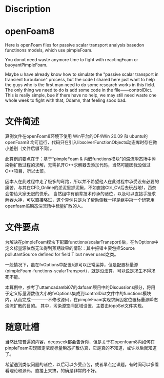 # Discription
# openFoam8
Here is openFoam files for passive scalar transport analysis basedon functinons models, which use pimpleFoam.

You donot need waste anymore time to fight with reactingFoam or buoyantPimpleFoam.

Maybe u have already know how to simulate the "passive scalar transport in transient turbulance" process, but the code I shared here just want to help the guys who is the first man need to do some research works in this field.
The only thing we need to do is add some code in the file——controlDict. This is really simple, bue if there have no help, we may still need waste one whole week to fight with that, Odamn, that feeling sooo bad.

# 文件简述
算例文件在openFoam8环境下使用
Win平台的OF4Win 20.09 和 ubuntu的openFoam8 均可运行，代码只在引入libsolverFunctionObjects动态库时存在微小差别（文件后缀不同）。

此算例的要点在于：基于“pimpleFoam & 内嵌functions模块"的湍流瞬态场中污染物扩散过程的求解，无需扒开C++求解器去添加代码，当然可能因我没做过C++项目，所以太菜。

因本人在此过程中走了极多的弯路，所以并不希望他人在此过程中承受没有必要的痛苦，与其在CFD_Online的淤泥里抓泥鳅，不如直接Ctrl_CV后去玩战地1，西奈会带给大家无限的快乐。
当然组中有前辈技术传承的诸位，以及可以直接手挫求解器大神，可以直接略过，这个算例只是为了帮助像我一样是组中第一个研究用openfoam搞瞬态湍流场中标量扩散的人。

# 文件要点
为解决在pimpleFoam模块下配置functions(scalarTransport)后，在fvOptions中定义标量源依然无法得到预期效果的情形：其中报错主要包括Source pollutantSource defined for field T but never used之类。

一般情况下，虽在fvOptions中配置k源可以正常运算，但是配置标量源(pimpleFoam-functions-scalarTransport)，就是没法算，可以说是求生不得求死不能。

本算例中，参考了uttamcadambi07的dafoam项目中的Discussions部分，将用于定义标量源数值大小的fvOptions集成到controlDict文件中的functions模块内，从而完成————不修改源码，在pimpleFoam实现求解固定位置标量源瞬态湍流扩散的目的。
其中，污染源空间区域设置，主要由topoSet文件实现。

# 随意吐槽
当然比较普遍的内容，deepseek都会告诉你，但是关于在openfoam8内如何在pinpleFoam实现固定浓度标量瞬态扩散仿真，它是真的不知道，或许以后就知道了。

希望遇到类似问题的诸位，以后可以少受点苦，或者早点定课题，有时间可以多看看理论和源码，直接上来搞，的确是非常的不好。
